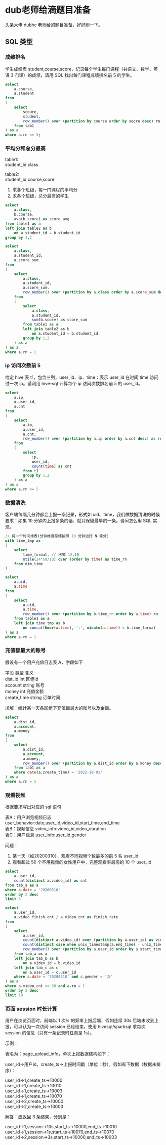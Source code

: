 # dub老师给滴题目准备


头条大佬 dubhe 老师给的题目准备，好好刷一下。
<!--more-->
    
## SQL 类型

### 成绩排名

学生成绩表 student,course,score，记录每个学生每门课程（共语文、数学、英语 3 门课）的成绩，请用 SQL 找出每门课程成绩排名前 5 的学生。

```sql
select
    a.course,
    a.student
from 
(
    select 
        scoure,
        student,
        row_number() over (partition by course order by socre desc) rn
    from tab1
) as a 
where a.rn <= 5;
```

### 平均分和总分最高

table1:<br>
student_id,class

table2:<br>
student_id,course,score

1. 求各个班级，每一门课程的平均分
1. 求各个班级，总分最高的学生

```sql
select
    a.class,
    b.course,
    avg(b.score) as score_avg
from table1 as a 
left join table2 as b 
    on a.student_id = b.student_id
group by 1,2
```

```sql
select
    a.class,
    a.student_id,
    a.score_sum
from 
(
    select
        a.class,
        a.student_id,
        a.score_sum,
        row_number() over (partition by a.class order by a.score_sum desc) as rn
    from 
    (
        select
            a.class,
            a.student_id,
            sum(b.score) as score_sum
        from table1 as a 
        left join table2 as b 
            on a.student_id = b.student_id
        group by 1,2
    ) as a 
) as a 
where a.rn = 1
```

### ip 访问次数前 5

给定 hive 表 t1，包含三列，user_id、ip、time：表示 user_id 在时间 time 访问过一次 ip。请利用 hive-sql 计算每个 ip 访问次数排名前 5 的 user_id。

```sql
select
    a.ip,
    a.user_id,
    a.cnt
from 
(
    select
        a.ip,
        a.user_id,
        a.cnt,
        row_number() over (partition by a.ip order by a.cnt desc) as rn 
    from 
    (
        select
            ip,
            user_id,
            count(time) as cnt
        from t1
        group by 1,2
    ) as a 
) as a 
where a.rn <= 5
```

### 数据清洗

客户端每隔几分钟都会上报一条记录，形式如 uid、time，我们做数据清洗的时候要求：如果 10 分钟内上报多条的话，就只保留最早的一条。请问怎么用 SQL 实现。

```sql
// 将一个时间维表(分钟维度存储按照 10 分钟进行 N 等分)
with time_tmp as 
(
    select
        time_format, // 格式 12:10
        ntile(24*60/10) over (order by time) as time_rn
    from dim_time 
) 

select 
    a.uid,
    a.time
from 
(
    select
        a.uid,
        a.time,
        row_number() over (partition by b.time_rn order by a.time) rn 
    from table1 as a 
    left join time_tmp as b 
        on concat(hour(a.time), ':', minute(a.time)) = b.time_format
) as a 
where a.rn = 1
```

### 充值额最大的账号 

假设有一个用户充值日志表 A，字段如下

字段 类型 含义<br>
dist_id int 区组id<br>
account string 账号<br>
money int 充值金额<br>
create_time string 订单时间

求解：统计某一天各区组下充值额最大的账号以及金额。 

```sql
select
    a.dist_id,
    a.account,
    a.money
from 
(
    select
        a.dist_id,
        a.account,
        a.money,
        row_number() over (partition by a.dist_id order by a.money desc) rn
    from tab1 as a 
    where date(a.create_time) = '2022-10-01'
) as a 
where a.rn = 1
```

### 观看视频

根据要求写出对应的 sql 语句

表A：用户浏览视频日志 user_behavior:date,user_id,video_id,start_time,end_time<br>
表B：视频信息 video_info:video_id,video_duration<br>
表C：用户信息 user_info:user_id,gender

问题：

1. 某一天（如20200310），观看不同视频个数最多的前 5 名 user_id
1. 观看超过 50 个不用视频的女性用户中，完整观看率最高的 10 个 user_id

```sql
select
    a.user_id,
    count(distinct a.video_id) as cnt
from tab_a as a 
where a.date = '20200310'
order by 2 desc 
limit 5
```

```sql
select
    a.user_id,
    a.video_finish_cnt / a.video_cnt as finish_rate
from 
(
    select
        a.user_id,
        count(distinct a.video_id) over (partition by a.user_id) as video_cnt,
        count(distinct case when unix_timestamp(a.end_time) - unix_timestamp(a.start_time) >= b.video_duration then a.video_id end) over (partition by a.user_id) as video_finish_cnt,
        row_number() over (partition by a.user_id order by a.start_time) rn
    from tab_a as a 
    left join tab_b as b 
        on a.video_id = b.video_id
    left join tab_c as c 
        on a.user_id = c.user_id
    where a.date = '20200310' and c.gender = '女'
) as a 
where a.video_cnt >= 50 and a.rn = 1
order by 2 desc 
limit 10
```

### 页面 session 时长计算 

用户在浏览页面时，前端以 1 次/s 的频率上报后端，假如连续 30s 后端未收到上报，可以认为一次访问 session 已经结束，使用 hivesql/sparksql 求每次 session 的信息（只有一条记录时任务是 1s）。

示例：

表名为：page_upload_info，单次上报数据结构如下：

user_id->用户id，create_ts->上报时间戳（单位：秒），假如有下数据（数据未排序）：

user_id->1,create_ts->10000<br>
user_id->1,create_ts->10010<br>
user_id->1,create_ts->10003<br>
user_id->1,create_ts->10070<br>
user_id->2,create_ts->10000<br>
user_id->2,create_ts->10003

解答：应返回 3 条结果，分别是：

user_id->1,session->10s,start_ts->10000,end_ts->10010<br>
user_id->1,session->1s,start_ts->10070,end_ts->10070<br>
user_id->2,session->3s,start_ts->10000,end_ts->10003

















